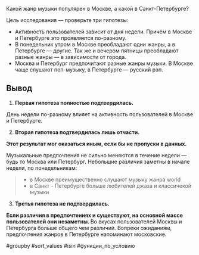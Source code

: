 Какой жанр музыки популярен в Москве, а какой в Санкт-Петербурге?

Цель исследования — проверьте три гипотезы:

- Активность пользователей зависит от дня недели. Причём в Москве и Петербурге это проявляется по-разному.
- В понедельник утром в Москве преобладают одни жанры, а в Петербурге — другие. Так же и вечером пятницы преобладают разные жанры — в зависимости от города.
- Москва и Петербург предпочитают разные жанры музыки. В Москве чаще слушают поп-музыку, в Петербурге — русский рэп.

## Вывод

1.  <b>Первая гипотеза полностью подтвердилась.</b>

День недели по-разному влияет на активность пользователей в Москве и Петербурге. 

2.  <b>Вторая гипотеза подтвердилась лишь отчасти. 

Этот результат мог оказаться иным, если бы не пропуски в данных.</b>

Музыкальные предпочтения не сильно меняются в течение недели — будь то Москва или Петербург. Небольшие различия заметны в начале недели, по понедельникам:
> * в Москве преимущественно слушают музыку жанра world
> * в Санкт - Петербурге больше любителей джаза и классичекой музыки


3. <b>Третья гипотеза не подтвердилась. 

Если различия в предпочтениях и существуют, на основной массе пользователей они незаметны. </b>
Во вкусах пользователей Москвы и Петербурга больше общего чем различий. Вопреки ожиданиям, предпочтения жанров в Петербурге напоминают московские.

#groupby #sort_values #isin #функции_по_условию
